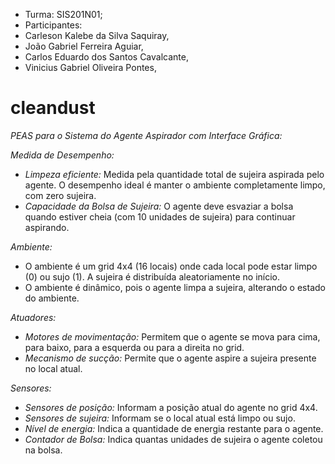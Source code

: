 
- Turma: SIS201N01;
 - Participantes:
  - Carleson Kalebe da Silva Saquiray,
  - João Gabriel Ferreira Aguiar,
  - Carlos Eduardo dos Santos Cavalcante,
  - Vinicius Gabriel Oliveira Pontes,









# cleandust




*PEAS para o Sistema do Agente Aspirador com Interface Gráfica:*

*Medida de Desempenho:*
- *Limpeza eficiente:* Medida pela quantidade total de sujeira aspirada pelo agente. O desempenho ideal é manter o ambiente completamente limpo, com zero sujeira.
- *Capacidade da Bolsa de Sujeira:* O agente deve esvaziar a bolsa quando estiver cheia (com 10 unidades de sujeira) para continuar aspirando.

*Ambiente:*
- O ambiente é um grid 4x4 (16 locais) onde cada local pode estar limpo (0) ou sujo (1). A sujeira é distribuída aleatoriamente no início.
- O ambiente é dinâmico, pois o agente limpa a sujeira, alterando o estado do ambiente.

*Atuadores:*
- *Motores de movimentação:* Permitem que o agente se mova para cima, para baixo, para a esquerda ou para a direita no grid.
- *Mecanismo de sucção:* Permite que o agente aspire a sujeira presente no local atual.

*Sensores:*
- *Sensores de posição:* Informam a posição atual do agente no grid 4x4.
- *Sensores de sujeira:* Informam se o local atual está limpo ou sujo.
- *Nível de energia:* Indica a quantidade de energia restante para o agente.
- *Contador de Bolsa:* Indica quantas unidades de sujeira o agente coletou na bolsa.
